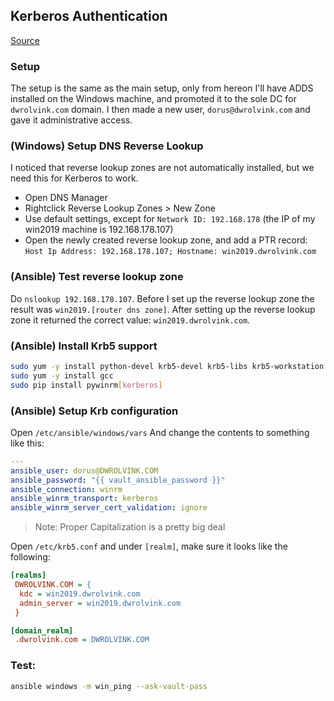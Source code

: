 ## Kerberos Authentication
[Source](https://docs.ansible.com/ansible/latest/user_guide/windows_winrm.html#id9)

### Setup
The setup is the same as the main setup, only from hereon I'll have ADDS installed on the Windows machine, and promoted it to the sole DC for `dwrolvink.com` domain. I then made a new user, `dorus@dwrolvink.com` and gave it administrative access.

### (Windows) Setup DNS Reverse Lookup
I noticed that reverse lookup zones are not automatically installed, but we need this for Kerberos to work.

- Open DNS Manager
- Rightclick Reverse Lookup Zones > New Zone
- Use default settings, except for `Network ID: 192.168.178` (the IP of my win2019 machine is 192.168.178.107)
- Open the newly created reverse lookup zone, and add a PTR record: `Host Ip Address: 192.168.178.107; Hostname: win2019.dwrolvink.com`

### (Ansible) Test reverse lookup zone
Do `nslookup 192.168.178.107`. Before I set up the reverse lookup zone the result was `win2019.[router dns zone]`. After setting up the reverse lookup zone it returned the correct value: `win2019.dwrolvink.com`.

### (Ansible) Install Krb5 support
```bash
sudo yum -y install python-devel krb5-devel krb5-libs krb5-workstation
sudo yum -y install gcc
sudo pip install pywinrm[kerberos]
```

### (Ansible) Setup Krb configuration
Open `/etc/ansible/windows/vars` And change the contents to something like this:
```yaml
---
ansible_user: dorus@DWROLVINK.COM
ansible_password: "{{ vault_ansible_password }}"
ansible_connection: winrm
ansible_winrm_transport: kerberos
ansible_winrm_server_cert_validation: ignore
```
> Note: Proper Capitalization is a pretty big deal

Open `/etc/krb5.conf` and under `[realm]`, make sure it looks like the following:
```ini
[realms]
 DWROLVINK.COM = {
  kdc = win2019.dwrolvink.com
  admin_server = win2019.dwrolvink.com
 }

[domain_realm]
 .dwrolvink.com = DWROLVINK.COM
```
### Test:
```bash
ansible windows -m win_ping --ask-vault-pass
```
